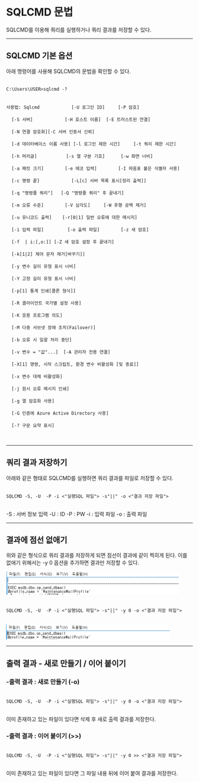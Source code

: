 # SQLCMD 문법

SQLCMD를 이용해 쿼리를 실행하거나 쿼리 결과를 저장할 수 있다.

<hr/>

## SQLCMD 기본 옵션
아래 명령어를 사용해 SQLCMD의 문법을 확인할 수 있다.
<pre>
<code>
C:\Users\USER>sqlcmd -?


사용법: Sqlcmd            [-U 로그인 ID]     [-P 암호]

  [-S 서버]            [-H 호스트 이름]  [-E 트러스트된 연결]

  [-N 연결 암호화][-C 서버 인증서 신뢰]

  [-d 데이터베이스 이름 사용] [-l 로그인 제한 시간]     [-t 쿼리 제한 시간]

  [-h 머리글]           [-s 열 구분 기호]      [-w 화면 너비]

  [-a 패킷 크기]        [-e 에코 입력]        [-I 따옴표 붙은 식별자 사용]

  [-c 명령 끝]            [-L[c] 서버 목록 표시[정리 출력]]

  [-q "명령줄 쿼리"]   [-Q "명령줄 쿼리" 후 끝내기]

  [-m 오류 수준]        [-V 심각도]     [-W 후행 공백 제거]

  [-u 유니코드 출력]    [-r[0|1] 일반 오류에 대한 메시지]

  [-i 입력 파일]         [-o 출력 파일]        [-z 새 암호]

  [-f <codepage> | i:<codepage>[,o:<codepage>]] [-Z 새 암호 설정 후 끝내기]

  [-k[1|2] 제어 문자 제거[바꾸기]]

  [-y 변수 길이 유형 표시 너비]

  [-Y 고정 길이 유형 표시 너비]

  [-p[1] 통계 인쇄[콜론 형식]]

  [-R 클라이언트 국가별 설정 사용]

  [-K 응용 프로그램 의도]

  [-M 다중 서브넷 장애 조치(Failover)]

  [-b 오류 시 일괄 처리 중단]

  [-v 변수 = "값"...]  [-A 관리자 전용 연결]

  [-X[1] 명령, 시작 스크립트, 환경 변수 비활성화 [및 종료]]

  [-x 변수 대체 비활성화]

  [-j 원시 오류 메시지 인쇄]

  [-g 열 암호화 사용]

  [-G 인증에 Azure Active Directory 사용]

  [-? 구문 요약 표시]

</code>
</pre>

<hr/>

## 쿼리 결과 저장하기
아래와 같은 형태로 SQLCMD를 실행하면 쿼리 결과를 파일로 저장할 수 있다.

<pre>
<code>
SQLCMD -S<IP>,<PORT> -U<USER_ID>  -P<USER_PW> -i <"실행SQL 파일"> -s"||" -o <"결과 저장 파일">
</code>
</pre>

-S : 서버 정보 입력
-U : ID
-P : PW
-i : 입력 파일
-o : 출력 파일

<hr/>

## 결과에 점선 없애기
위와 같은 형식으로 쿼리 결과를 저장하게 되면 점선이 결과에 같이 찍히게 된다.
이를 없애기 위해서는 -y 0 옵션을 추가하면 결과만 저장할 수 있다.

![Alt text](/MSSQL/IMAGE/5.PNG)

<pre>
<code>
SQLCMD -S<IP>,<PORT> -U<USER_ID>  -P<USER_PW> -i <"실행SQL 파일"> -s"||" -y 0 -o <"결과 저장 파일">
</code>
</pre>
![Alt text](/MSSQL/IMAGE/6.PNG)

<hr/>

## 출력 결과 - 새로 만들기 / 이어 붙이기

### -출력 결과 : 새로 만들기 (-o)

<pre>
<code>
SQLCMD -S<IP>,<PORT> -U<USER_ID>  -P<USER_PW> -i <"실행SQL 파일"> -s"||" -y 0 -o <"결과 저장 파일">
</code>
</pre>

이미 존재하고 있는 파일이 있다면 삭제 후 새로 출력 결과를 저장한다.

### -출력 결과 : 이어 붙이기 (>>)

<pre>
<code>
SQLCMD -S<IP>,<PORT> -U<USER_ID>  -P<USER_PW> -i <"실행SQL 파일"> -s"||" -y 0 >> <"결과 저장 파일">
</code>
</pre>
이미 존재하고 있는 파일이 있다면 그 파일 내용 뒤에 이어 붙여 결과를 저장한다.